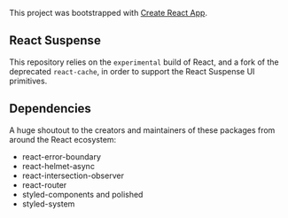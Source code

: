 This project was bootstrapped with [Create React App](https://github.com/facebook/create-react-app).

## React Suspense
This repository relies on the `experimental` build of React, and a fork of the deprecated `react-cache`, in order to support the React Suspense UI primitives.

## Dependencies
A huge shoutout to the creators and maintainers of these packages from around the React ecosystem:
- react-error-boundary
- react-helmet-async
- react-intersection-observer
- react-router
- styled-components and polished
- styled-system